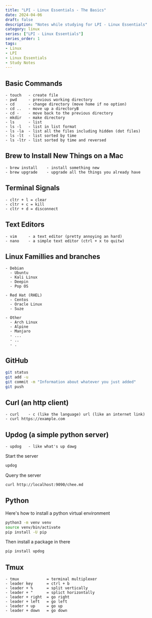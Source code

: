```yaml
---
title: "LPI - Linux Essentials - The Basics"
date: 2024-04-06
draft: false
description: "Notes while studying for LPI - Linux Essentials"
category: linux
series: ["LPI - Linux Essentials"]
series_order: 1
tags:
- Linux
- LPI
- Linux Essentials
- Study Notes
---
```


## Basic Commands
```
- touch   - create file
- pwd     - previous working directory
- cd      - change directory (move home if no option)
- cd ..   - move up a directoryB
- cd -    - move back to the previous directory
- mkdir   - make directory
- ls      - list
- ls -l   - list in list format
- ls -la  - list all the files including hidden (dot files)
- ls -lt  - list sorted by time
- ls -ltr - list sorted by time and reversed
```

## Brew to Install New Things on a Mac
```
- brew install    - install something new
- brew upgrade    - upgrade all the things you already have
```

## Terminal Signals
```
- cltr + l = clear
- cltr + c = kill
- cltr + d = disconnect
```

## Text Editors
```
- vim     - a text editor (pretty annoying an hard)
- nano    - a simple text editor (ctrl + x to quitw)
```

## Linux Famillies and branches

```
- Debian
  - Ubuntu
  - Kali Linux
  - Deepin
  - Pop OS

- Red Hat (RHEL)
  - Centos
  - Oracle Linux
  - Suze

- Other
  - Arch Linux
  - Alpine
  - Manjaro
  - ...
  - ..
  - .
```

## GitHub

```bash
git status
git add -u
git commit -m "Information about whatever you just added"
git push
```


## Curl (an http client)
```
- curl    - c (like the language) url (like an internet link) 
- curl https://example.com
```

## Updog (a simple python server)
```
- updog   - like what's up dawg
```

Start the server
```bash
updog 
```

Query the server
```bash
curl http://localhost:9090/chee.md
```

## Python
Here's how to install a python virtual environment
```bash
python3 -m venv venv
source venv/bin/activate
pip install -U pip
```

Then install a package in there
```bash
pip install updog
```

## Tmux
```
- tmux            = terminal multiplexer
- leader key      = ctrl + b
- leader + %      = split vertically
- leader + "      = splict horizontally
- leader + right  = go right
- leader + left   = go left
- leader + up     = go up
- leader + down   = go down
```
